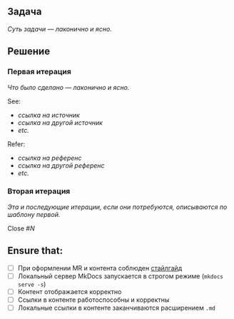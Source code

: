<!--
ШАБЛОН ОПИСАНИЯ MERGE REQUEST В РЕПОЗИТОРИИ picodata/picodata/docs

При копировании:
1. Удалить комментарии
2. Заменить курсивный текст шаблона своим в нормальном начертании
-->

## Задача
<!-- Также можно использовать слово *Проблема* -->

*Суть задачи — лаконично и ясно.*

<!--
ОПЦИОНАЛЬНО стоит указать:

* Кто поставил задачу?
* Если сам себе, то с кем это согласовано?
-->

## Решение

### Первая итерация

*Что было сделано — лаконично и ясно.*

<!-- Источники — ОПЦИОНАЛЬНО -->
See:

* *ссылка на источник*
* *ссылка на другой источник*
* *etc.*

<!-- Референсы — ОПЦИОНАЛЬНО -->
Refer:

* *ссылка на референс*
* *ссылка на другой референс*
* *etc.*

### Вторая итерация

*Эта и последующие итерации, если они потребуются, описываются по шаблону первой.*

<!-- Релевантный тикет (issue), если такой есть: -->

Close #*N*

<!-- где *N* — номер тикета, работа по которому закрывается текущим MR -->

## Ensure that:

* [ ] При оформлении MR и контента соблюден [стайлгайд](https://yt.picodata.io/articles/INT_PICODATA-A-21/Stil-napisaniya-dokumentov-Picodata-documentation-style-guide)
* [ ] Локальный сервер MkDocs запускается в строгом режиме (`mkdocs serve -s`)
* [ ] Контент отображается корректно
* [ ] Ссылки в контенте работоспособны и корректны
* [ ] Локальные ссылки в контенте заканчиваются расширением `.md`
<!-- Под контентом подразумеваются текст, изображения, таблицы, добавленные впервые или измененные в текущем MR -->

<!--
Замечания:

1. Название и описание MR — на *русском* языке. Как минимум до тех пор, пока не возникнет иная договоренность по используемым языкам
2. Предлагаю начинать нумерацию заголовков со второго уровня `##`, потому что заголовки первого уровня в GitLab сильно больше основного текста
3. Можно добавить источники и референсы в описание задачи, но не хочу перегружать шаблон
-->
